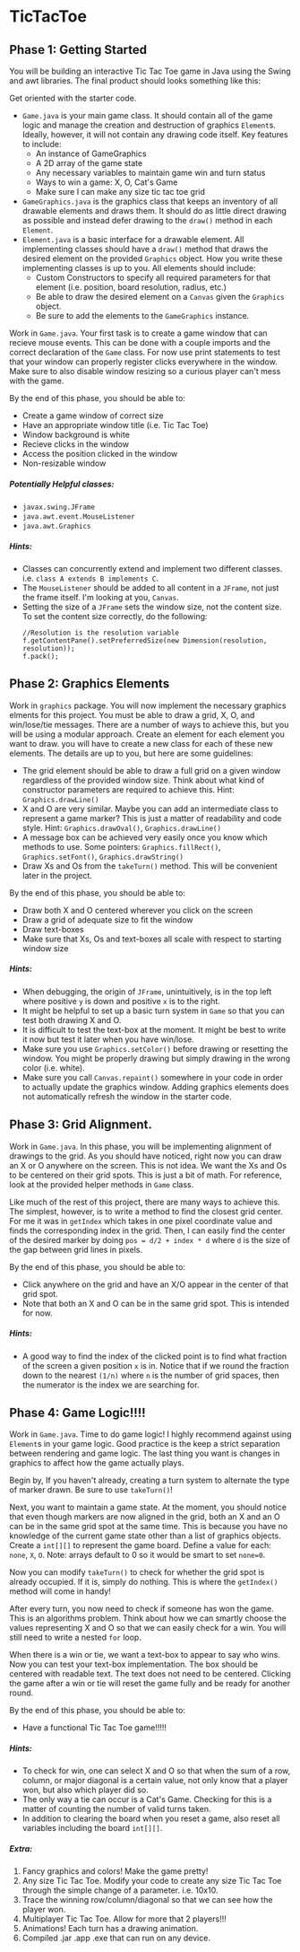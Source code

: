 # TicTacToe
## Phase 1: Getting Started
You will be building an interactive Tic Tac Toe game in Java using the Swing and awt libraries. The final product should looks something like this:

Get oriented with the starter code. 
* `Game.java` is your main game class. It should contain all of the game logic and manage the creation and destruction of graphics `Element`s. Ideally, however, it will not contain any drawing code itself. Key features to include:
    - An instance of GameGraphics
    - A 2D array of the game state
    - Any necessary variables to maintain game win and turn status
    - Ways to win a game: X, O, Cat's Game
    - Make sure I can make any size tic tac toe grid
* `GameGraphics.java` is the graphics class that keeps an inventory of all drawable elements and draws them. It should do as little direct drawing as possible and instead defer drawing to the  `draw()` method in each `Element`.
* `Element.java` is a basic interface for a drawable element. All implementing classes should have a `draw()` method that draws the desired element on the provided `Graphics` object. How you write these implementing classes is up to you. All elements should include:
    - Custom Constructors to specify all required parameters for that element (i.e. position, board resolution, radius, etc.)
    - Be able to draw the desired element on a `Canvas` given the `Graphics` object.
    - Be sure to add the elements to the `GameGraphics` instance.

Work in `Game.java`. Your first task is to create a game window that can recieve mouse events. This can be done with a couple imports and the correct declaration of the `Game` class. For now use print statements to test that your window can properly register clicks everywhere in the window. Make sure to also disable window resizing so a curious player can't mess with the game.

By the end of this phase, you should be able to:
* Create a game window of correct size
* Have an appropriate window title (i.e. Tic Tac Toe)
* Window background is white
* Recieve clicks in the window
* Access the position clicked in the window
* Non-resizable window

##### Potentially Helpful classes:
- `javax.swing.JFrame`
- `java.awt.event.MouseListener`
- `java.awt.Graphics`

##### Hints:
- Classes can concurrently extend and implement two different classes. i.e. `class A extends B implements C`.
- The `MouseListener` should be added to all content in a `JFrame`, not just the frame itself. I'm looking at you, `Canvas`.
- Setting the size of a `JFrame` sets the window size, not the content size. To set the content size correctly, do the following:
    ```
    //Resolution is the resolution variable
    f.getContentPane().setPreferredSize(new Dimension(resolution, resolution));
    f.pack();
    ```


## Phase 2: Graphics Elements
Work in `graphics` package. You will now implement the necessary graphics elments for this project. You must be able to draw a grid, X, O, and win/lose/tie messages. There are a number of ways to achieve this, but you will be using a modular approach. Create an element for each element you want to draw. you will have to create a new class for each of these new elements. The details are up to you, but here are some guidelines:
* The grid element should be able to draw a full grid on a given window regardless of the provided window size. Think about what kind of constructor parameters are required to achieve this. Hint: `Graphics.drawLine()`
* X and O are very similar. Maybe you can add an intermediate class to represent a game marker? This is just a matter of readability and code style. Hint: `Graphics.drawOval()`, `Graphics.drawLine()`
* A message box can be achieved very easily once you know which methods to use. Some pointers: `Graphics.fillRect()`, `Graphics.setFont()`, `Graphics.drawString()`
* Draw Xs and Os from the `takeTurn()` method. This will be convenient later in the project.


By the end of this phase, you should be able to:
- Draw both X and O centered wherever you click on the screen
- Draw a grid of adequate size to fit the window
- Draw text-boxes
- Make sure that Xs, Os and text-boxes all scale with respect to starting window size

##### Hints:
- When debugging, the origin of `JFrame`, unintuitively, is in the top left where positive `y` is down and positive `x` is to the right.
- It might be helpful to set up a basic turn system in `Game` so that you can test both drawing X and O.
- It is difficult to test the text-box at the moment. It might be best to write it now but test it later when you have win/lose.
- Make sure you use `Graphics.setColor()` before drawing or resetting the window. You might be properly drawing but simply drawing in the wrong color (i.e. white).
- Make sure you call `Canvas.repaint()` somewhere in your code in order to actually update the graphics window. Adding graphics elements does not automatically refresh the window in the starter code.

## Phase 3: Grid Alignment.
Work in `Game.java`. In this phase, you will be implementing alignment of drawings to the grid. As you should have noticed, right now you can draw an X or O anywhere on the screen. This is not idea. We want the Xs and Os to be centered on their grid spots. This is just a bit of math. For reference, look at the provided helper methods in `Game` class.

Like much of the rest of this project, there are many ways to achieve this. The simplest, however, is to write a method to find the closest grid center. For me it was in `getIndex` which takes in one pixel coordinate value and finds the corresponding index in the grid. Then, I can easily find the center of the desired marker by doing `pos = d/2 + index * d` where `d` is the size of the gap between grid lines in pixels.

By the end of this phase, you should be able to:
- Click anywhere on the grid and have an X/O appear in the center of that grid spot.
- Note that both an X and O can be in the same grid spot. This is intended for now.

##### Hints:
- A good way to find the index of the clicked point is to find what fraction of the screen a given position `x` is in. Notice that if we round the fraction down to the nearest `(1/n)` where `n` is the number of grid spaces, then the numerator is the index we are searching for.

## Phase 4: Game Logic!!!!
Work in `Game.java`. Time to do game logic! I highly recommend against using `Element`s in your game logic. Good practice is the keep a strict separation between rendering and game logic. The last thing you want is changes in graphics to affect how the game actually plays. 

Begin by, If you haven't already, creating a turn system to alternate the type of marker drawn. Be sure to use `takeTurn()`!

Next, you want to maintain a game state. At the moment, you should notice that even though markers are now aligned in the grid, both an X and an O can be in the same grid spot at the same time. This is because you have no knowledge of the current game state other than a list of graphics objects. Create a `int[][]` to represent the game board. Define a value for each: `none`, `X`, `O`. Note: arrays default to 0 so it would be smart to set `none=0`.

Now you can modify `takeTurn()` to check for whether the grid spot is already occupied. If it is, simply do nothing. This is where the `getIndex()` method will come in handy!

After every turn, you now need to check if someone has won the game. This is an algorithms problem. Think about how we can smartly choose the values representing X and O so that we can easily check for a win. You will still need to write a nested `for` loop.

When there is a win or tie, we want a text-box to appear to say who wins. Now you can test your text-box implementation. The box should be centered with readable text. The text does not need to be centered. Clicking the game after a win or tie will reset the game fully and be ready for another round.

By the end of this phase, you should be able to:
- Have a functional Tic Tac Toe game!!!!!

##### Hints:
- To check for win, one can select X and O so that when the sum of a row, column, or major diagonal is a certain value, not only know that a player won, but also which player did so.
- The only way a tie can occur is a Cat's Game. Checking for this is a matter of counting the number of valid turns taken.
- In addition to clearing the board when you reset a game, also reset all variables including the board `int[][]`.


##### Extra:
1. Fancy graphics and colors! Make the game pretty!
2. Any size Tic Tac Toe. Modify your code to create any size Tic Tac Toe through the simple change of a parameter. i.e. 10x10.
3. Trace the winning row/column/diagonal so that we can see how the player won.
4. Multiplayer Tic Tac Toe. Allow for more that 2 players!!!
5. Animations! Each turn has a drawing animation.
6. Compiled .jar .app .exe that can run on any device.


